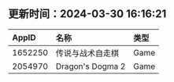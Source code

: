 ## 更新时间：2024-03-30 16:16:21
| AppID | 名称 | 类型  |
| :-------------------- | :----------------------------- | :----------- |
| 1652250 | 传说与战术自走棋| Game |
| 2054970 | Dragon's Dogma 2| Game |

